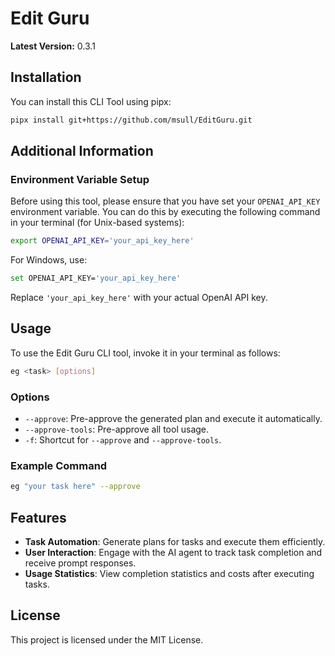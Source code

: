 # Edit Guru

**Latest Version:** 0.3.1

## Installation

You can install this CLI Tool using pipx:

```bash
pipx install git+https://github.com/msull/EditGuru.git
```

## Additional Information

### Environment Variable Setup

Before using this tool, please ensure that you have set your `OPENAI_API_KEY` environment variable. You can do this by
executing the following command in your terminal (for Unix-based systems):

```bash
export OPENAI_API_KEY='your_api_key_here'
```

For Windows, use:

```bash
set OPENAI_API_KEY='your_api_key_here'
```

Replace `'your_api_key_here'` with your actual OpenAI API key.

## Usage

To use the Edit Guru CLI tool, invoke it in your terminal as follows:

```bash
eg <task> [options]
```

### Options

- `--approve`: Pre-approve the generated plan and execute it automatically.
- `--approve-tools`: Pre-approve all tool usage.
- `-f`: Shortcut for `--approve` and `--approve-tools`.

### Example Command

```bash
eg "your task here" --approve
```

## Features

- **Task Automation**: Generate plans for tasks and execute them efficiently.
- **User Interaction**: Engage with the AI agent to track task completion and receive prompt responses.
- **Usage Statistics**: View completion statistics and costs after executing tasks.

## License

This project is licensed under the MIT License.
